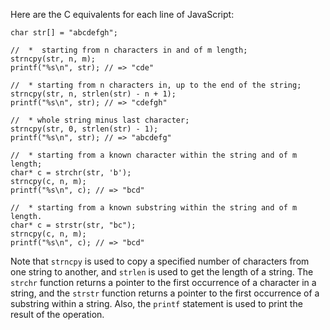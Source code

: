 
Here are the C equivalents for each line of JavaScript:
```
char str[] = "abcdefgh";

//  *  starting from n characters in and of m length;
strncpy(str, n, m);
printf("%s\n", str); // => "cde"

//  * starting from n characters in, up to the end of the string;
strncpy(str, n, strlen(str) - n + 1);
printf("%s\n", str); // => "cdefgh"

//  * whole string minus last character;
strncpy(str, 0, strlen(str) - 1);
printf("%s\n", str); // => "abcdefg"

//  * starting from a known character within the string and of m length;
char* c = strchr(str, 'b');
strncpy(c, n, m);
printf("%s\n", c); // => "bcd"

//  * starting from a known substring within the string and of m length.
char* c = strstr(str, "bc");
strncpy(c, n, m);
printf("%s\n", c); // => "bcd"
```
Note that `strncpy` is used to copy a specified number of characters from one string to another, and `strlen` is used to get the length of a string. The `strchr` function returns a pointer to the first occurrence of a character in a string, and the `strstr` function returns a pointer to the first occurrence of a substring within a string.
Also, the `printf` statement is used to print the result of the operation.
